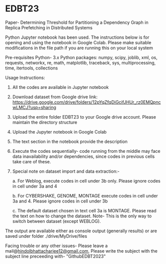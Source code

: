 # EDBT23
Paper- Determining Threshold for Partitioning a Dependency Graph in Replica Prefetching in Distributed Systems

Python Jupyter notebook has been used. The instructions below is for opening and using the notebook in Google Colab. Please make suitable modifications in the file path if you are running this on your local system

Pre-requisites
Python- 3.x
Python packages: numpy, scipy, joblib, xml, os, requests, networkx, re, math, matplotlib, traceback, sys, multiprocessing, time, itertools, collections

Usage Instructions:
1. All the codes are available in Jupyter notebook
2. Download dataset from Google drive link: https://drive.google.com/drive/folders/12pYqZfqDiGcifJHUr_rz0EMQpncwLMCJ?usp=sharing
3. Upload the entire folder EDBT23 to your Google drive account. Please maintain the directory structure
4. Upload the Jupyter notebook in Google Colab
5. The text section in the notebook provide the description
6. Execute the codes sequentially- code running from the middle may face data inavailability and/or dependencies, since codes in previous cells take care of these.
7. Special note on dataset import and data extraction:- 

    a. For Weblog, execute codes in cell under 3b only. Please ignore codes in cell under 3a and 4   
  
    b. For CYBERSHAKE, GENOME, MONTAGE execute codes in cell under 3a and 4. Please ignore codes in cell under 3b
  
    c. The default dataset chosen in text cell 3a is MONTAGE. Please read the text on how to change the dataset. Note- This is the only way to switch between dataset (except WEBLOG).
   

The output are available either as console output (generally results) or are saved under folder ./drive/MyDrive/files

Facing trouble or any other issues- Please leave a mail@hindolbhattacharjee12@gmail.com, Please write the subject with the subject line preceeding with- "GithubEDBT2023"
